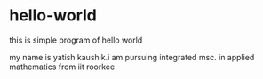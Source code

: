 # hello-world
this is simple program of hello world



my name is yatish kaushik.i am pursuing integrated  msc. in applied mathematics from iit roorkee
